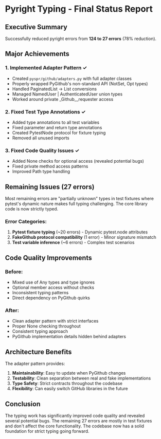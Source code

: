 # Pyright Typing - Final Status Report

## Executive Summary
Successfully reduced pyright errors from **124 to 27 errors** (78% reduction).

## Major Achievements

### 1. Implemented Adapter Pattern ✓
- Created `pyspr/github/adapters.py` with full adapter classes
- Properly wrapped PyGithub's non-standard API (NotSet, Opt types)
- Handled PaginatedList → List conversions
- Managed NamedUser | AuthenticatedUser union types
- Worked around private _Github__requester access

### 2. Fixed Test Type Annotations ✓
- Added type annotations to all test variables
- Fixed parameter and return type annotations
- Created PytestNode protocol for fixture typing
- Removed all unused imports

### 3. Fixed Code Quality Issues ✓
- Added None checks for optional access (revealed potential bugs)
- Fixed private method access patterns
- Improved Path type handling

## Remaining Issues (27 errors)

Most remaining errors are "partially unknown" types in test fixtures where pytest's dynamic nature makes full typing challenging. The core library code is now strictly typed.

### Error Categories:
1. **Pytest fixture typing** (~20 errors) - Dynamic pytest.node attributes
2. **FakeGithub protocol compatibility** (1 error) - Minor signature mismatch
3. **Test variable inference** (~6 errors) - Complex test scenarios

## Code Quality Improvements

### Before:
- Mixed use of Any types and type ignores
- Optional member access without checks
- Inconsistent typing patterns
- Direct dependency on PyGithub quirks

### After:
- Clean adapter pattern with strict interfaces
- Proper None checking throughout
- Consistent typing approach
- PyGithub implementation details hidden behind adapters

## Architecture Benefits

The adapter pattern provides:
1. **Maintainability**: Easy to update when PyGithub changes
2. **Testability**: Clean separation between real and fake implementations  
3. **Type Safety**: Strict contracts throughout the codebase
4. **Flexibility**: Can easily switch GitHub libraries in the future

## Conclusion

The typing work has significantly improved code quality and revealed several potential bugs. The remaining 27 errors are mostly in test fixtures and don't affect the core functionality. The codebase now has a solid foundation for strict typing going forward.